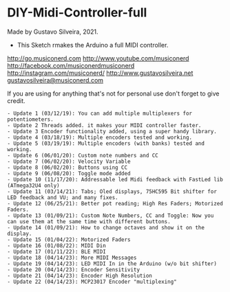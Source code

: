 # DIY-Midi-Controller-full

   Made by Gustavo Silveira, 2021.
  - This Sketch rmakes the Arduino a full MIDI controller.

  http://go.musiconerd.com
  http://www.youtube.com/musiconerd
  http://facebook.com/musiconerdmusiconerd
  http://instagram.com/musiconerd/
  http://www.gustavosilveira.net
  gustavosilveira@musiconerd.com

  If you are using for anything that's not for personal use don't forget to give credit.
 
    - Update 1 (03/12/19): You can add multiple multiplexers for potentiometers.
    - Update 2 Threads added. it makes your MIDI controller faster.
    - Update 3 Encoder functionality added, using a super handy library.
    - Update 4 (03/18/19): Multiple encoders tested and working.
    - Update 5 (03/19/19): Multiple encoders (with banks) tested and working.
    - Update 6 (06/01/20): Custom note numbers and CC
    - Update 7 (06/02/20): Velocity Variable
    - Update 8 (06/02/20): Buttons using CC
    - Update 9 (06/08/20): Toggle mode added
    - Update 10 (11/17/20): Addressable led Midi feedback with FastLed lib (ATmega32U4 only) 
    - Update 11 (03/14/21): Tabs; Oled displays, 75HC595 Bit shifter for LED feedback and VU; and many fixes.
    - Update 12 (06/25/21): Better pot reading; High Res Faders; Motorized Faders.
    - Update 13 (01/09/21): Custom Note Numbers, CC and Toggle: Now you can use them at the same time with different buttons.  
    - Update 14 (01/09/21): How to change octaves and show it on the display.
    - Update 15 (01/04/22): Motorized Faders
    - Update 16 (01/08/22): MIDI Din
    - Update 17 (01/11/22): BLE MIDI
    - Update 18 (04/14/23): More MIDI Messages
    - Update 19 (04/14/23): LED MIDI In in the Arduino (w/o bit shifter)
    - Update 20 (04/14/23): Encoder Sensitivity
    - Update 21 (04/14/23): Encoder High Resolution
    - Update 22 (04/14/23): MCP23017 Encoder "multiplexing"